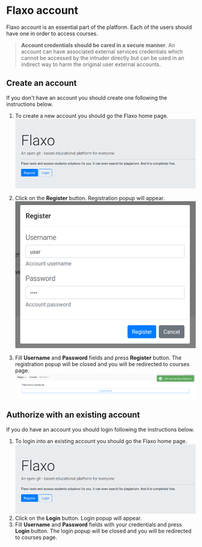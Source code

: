 # Flaxo account

Flaxo account is an essential part of the platform. 
Each of the users should have one in order to access courses.

> **Account credentials should be cared in a secure manner**.
 An account can have associated external services credentials which cannot be accessed by the intruder directly 
 but can be used in an indirect way to harm the original user external accounts.

## Create an account

If you don't have an account you should create one following the instructions below.

1. To create a new account you should go the Flaxo home page.
![home-page](../images/home-page.png)

2. Click on the **Register** button. Registration popup will appear.
![registration-popup](../images/registration-popup.png)

3. Fill **Username** and **Password** fields and press **Register** button. 
The registration popup will be closed and you will be redirected to courses page.
![registration-popup](../images/registration-successful.png)

## Authorize with an existing account

If you do have an account you should login following the instructions below.

1. To login into an existing account you should go the Flaxo home page.
![home-page](../images/home-page.png)
2. Click on the **Login** button. Login popup will appear.
3. Fill **Username** and **Password** fields with your credentials and press **Login** button. 
The login popup will be closed and you will be redirected to courses page.
